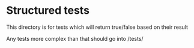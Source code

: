 # Structured tests

This directory is for tests which will return true/false based on their result

Any tests more complex than that should go into /tests/